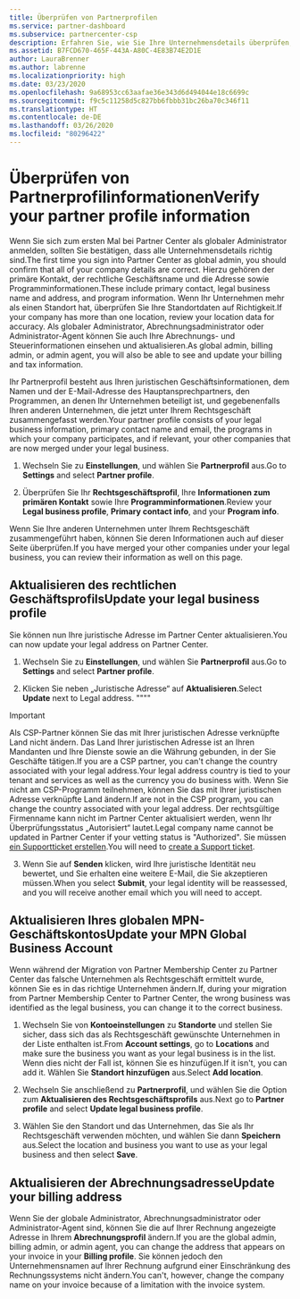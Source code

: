 ```yaml
---
title: Überprüfen von Partnerprofilen
ms.service: partner-dashboard
ms.subservice: partnercenter-csp
description: Erfahren Sie, wie Sie Ihre Unternehmensdetails überprüfen, z. B. den primären Kontakt-, die Adresse und Programminformationen. Sie können auch ihre rechtlichen Adressen und Abrechnungsadressen aktualisieren.
ms.assetid: B7FCD670-465F-443A-A80C-4E83B74E2D1E
author: LauraBrenner
ms.author: labrenne
ms.localizationpriority: high
ms.date: 03/23/2020
ms.openlocfilehash: 9a68953cc63aafae36e343d6d494044e18c6699c
ms.sourcegitcommit: f9c5c11258d5c827bb6fbbb31bc26ba70c346f11
ms.translationtype: HT
ms.contentlocale: de-DE
ms.lasthandoff: 03/26/2020
ms.locfileid: "80296422"
---
```

# <a name="verify-your-partner-profile-information"></a><span data-ttu-id="38fa0-104">Überprüfen von Partnerprofilinformationen</span><span class="sxs-lookup"><span data-stu-id="38fa0-104">Verify your partner profile information</span></span>

<span data-ttu-id="38fa0-105">Wenn Sie sich zum ersten Mal bei Partner Center als globaler Administrator anmelden, sollten Sie bestätigen, dass alle Unternehmensdetails richtig sind.</span><span class="sxs-lookup"><span data-stu-id="38fa0-105">The first time you sign into Partner Center as global admin, you should confirm that all of your company details are correct.</span></span> <span data-ttu-id="38fa0-106">Hierzu gehören der primäre Kontakt, der rechtliche Geschäftsname und die Adresse sowie Programminformationen.</span><span class="sxs-lookup"><span data-stu-id="38fa0-106">These include primary contact, legal business name and address, and program information.</span></span> <span data-ttu-id="38fa0-107">Wenn Ihr Unternehmen mehr als einen Standort hat, überprüfen Sie Ihre Standortdaten auf Richtigkeit.</span><span class="sxs-lookup"><span data-stu-id="38fa0-107">If your company has more than one location, review your location data for accuracy.</span></span> <span data-ttu-id="38fa0-108">Als globaler Administrator, Abrechnungsadministrator oder Administrator-Agent können Sie auch Ihre Abrechnungs- und Steuerinformationen einsehen und aktualisieren.</span><span class="sxs-lookup"><span data-stu-id="38fa0-108">As global admin, billing admin, or admin agent, you will also be able to see and update your billing and tax information.</span></span>

<span data-ttu-id="38fa0-109">Ihr Partnerprofil besteht aus Ihren juristischen Geschäftsinformationen, dem Namen und der E-Mail-Adresse des Hauptansprechpartners, den Programmen, an denen Ihr Unternehmen beteiligt ist, und gegebenenfalls Ihren anderen Unternehmen, die jetzt unter Ihrem Rechtsgeschäft zusammengefasst werden.</span><span class="sxs-lookup"><span data-stu-id="38fa0-109">Your partner profile consists of your legal business information, primary contact name and email, the programs in which your company participates, and if relevant, your other companies that are now merged under your legal business.</span></span>

1. <span data-ttu-id="38fa0-110">Wechseln Sie zu **Einstellungen**, und wählen Sie **Partnerprofil** aus.</span><span class="sxs-lookup"><span data-stu-id="38fa0-110">Go to **Settings** and select **Partner profile**.</span></span>

2. <span data-ttu-id="38fa0-111">Überprüfen Sie Ihr **Rechtsgeschäftsprofil**, Ihre **Informationen zum primären Kontakt** sowie Ihre **Programminformationen**.</span><span class="sxs-lookup"><span data-stu-id="38fa0-111">Review your **Legal business profile**, **Primary contact info**, and your **Program info**.</span></span>

<span data-ttu-id="38fa0-112">Wenn Sie Ihre anderen Unternehmen unter Ihrem Rechtsgeschäft zusammengeführt haben, können Sie deren Informationen auch auf dieser Seite überprüfen.</span><span class="sxs-lookup"><span data-stu-id="38fa0-112">If you have merged your other companies under your legal business, you can review their information as well on this page.</span></span>

## <a name="update-your-legal-business-profile"></a><span data-ttu-id="38fa0-113">Aktualisieren des rechtlichen Geschäftsprofils</span><span class="sxs-lookup"><span data-stu-id="38fa0-113">Update your legal business profile</span></span>

<span data-ttu-id="38fa0-114">Sie können nun Ihre juristische Adresse im Partner Center aktualisieren.</span><span class="sxs-lookup"><span data-stu-id="38fa0-114">You can now update your legal address on Partner Center.</span></span>

1. <span data-ttu-id="38fa0-115">Wechseln Sie zu **Einstellungen**, und wählen Sie **Partnerprofil** aus.</span><span class="sxs-lookup"><span data-stu-id="38fa0-115">Go to **Settings** and select **Partner profile**.</span></span> 

2. <span data-ttu-id="38fa0-116">Klicken Sie neben „Juristische Adresse“ auf **Aktualisieren**.</span><span class="sxs-lookup"><span data-stu-id="38fa0-116">Select **Update** next to Legal address.</span></span> <span data-ttu-id="38fa0-117">""</span><span class="sxs-lookup"><span data-stu-id="38fa0-117">""</span></span>

>[!Important]
><span data-ttu-id="38fa0-118">Als CSP-Partner können Sie das mit Ihrer juristischen Adresse verknüpfte Land nicht ändern. Das Land Ihrer juristischen Adresse ist an Ihren Mandanten und Ihre Dienste sowie an die Währung gebunden, in der Sie Geschäfte tätigen.</span><span class="sxs-lookup"><span data-stu-id="38fa0-118">If you are a CSP partner, you can't change the country associated with your legal address.Your legal address country is tied to your tenant and services as well as the currency you do business with.</span></span> <span data-ttu-id="38fa0-119">Wenn Sie nicht am CSP-Programm teilnehmen, können Sie das mit Ihrer juristischen Adresse verknüpfte Land ändern.</span><span class="sxs-lookup"><span data-stu-id="38fa0-119">If are not in the CSP program, you can change the country associated with your legal address.</span></span> <span data-ttu-id="38fa0-120">Der rechtsgültige Firmenname kann nicht im Partner Center aktualisiert werden, wenn Ihr Überprüfungsstatus „Autorisiert“ lautet.</span><span class="sxs-lookup"><span data-stu-id="38fa0-120">Legal company name cannot be updated in Partner Center if your vetting status is "Authorized".</span></span> <span data-ttu-id="38fa0-121">Sie müssen [ein Supportticket erstellen](https://nam06.safelinks.protection.outlook.com/?url=https%3A%2F%2Fpartner.microsoft.com%2Fdashboard%2Fsupport%2Fcsp%2Fservicerequests%2Fcreate%3Fstage%3D2%26topicid%3D21655de7-7dbb-4927-33a2-f60f45feadf3&data=02%7C01%7CLaura.Brenner%40microsoft.com%7C2998df3c6bed41f5585a08d7cf7fbc39%7C72f988bf86f141af91ab2d7cd011db47%7C1%7C0%7C637206019881666017&sdata=9CBn9KSe3hi2nApRNVP6mLE9UX2JBOM1denAKXCutcI%3D&reserved=0).</span><span class="sxs-lookup"><span data-stu-id="38fa0-121">You will need to [create a Support ticket](https://nam06.safelinks.protection.outlook.com/?url=https%3A%2F%2Fpartner.microsoft.com%2Fdashboard%2Fsupport%2Fcsp%2Fservicerequests%2Fcreate%3Fstage%3D2%26topicid%3D21655de7-7dbb-4927-33a2-f60f45feadf3&data=02%7C01%7CLaura.Brenner%40microsoft.com%7C2998df3c6bed41f5585a08d7cf7fbc39%7C72f988bf86f141af91ab2d7cd011db47%7C1%7C0%7C637206019881666017&sdata=9CBn9KSe3hi2nApRNVP6mLE9UX2JBOM1denAKXCutcI%3D&reserved=0).</span></span>

3. <span data-ttu-id="38fa0-122">Wenn Sie auf **Senden** klicken, wird Ihre juristische Identität neu bewertet, und Sie erhalten eine weitere E-Mail, die Sie akzeptieren müssen.</span><span class="sxs-lookup"><span data-stu-id="38fa0-122">When you select **Submit**, your legal identity will be reassessed, and you will receive another email which you will need to accept.</span></span>

## <a name="update-your-mpn-global-business-account"></a><span data-ttu-id="38fa0-123">Aktualisieren Ihres globalen MPN-Geschäftskontos</span><span class="sxs-lookup"><span data-stu-id="38fa0-123">Update your MPN Global Business Account</span></span>

<span data-ttu-id="38fa0-124">Wenn während der Migration von Partner Membership Center zu Partner Center das falsche Unternehmen als Rechtsgeschäft ermittelt wurde, können Sie es in das richtige Unternehmen ändern.</span><span class="sxs-lookup"><span data-stu-id="38fa0-124">If, during your migration from Partner Membership Center to Partner Center, the wrong business was identified as the legal business, you can change it to the correct business.</span></span>

1. <span data-ttu-id="38fa0-125">Wechseln Sie von **Kontoeinstellungen** zu **Standorte** und stellen Sie sicher, dass sich das als Rechtsgeschäft gewünschte Unternehmen in der Liste enthalten ist.</span><span class="sxs-lookup"><span data-stu-id="38fa0-125">From **Account settings**, go to **Locations** and make sure the business you want as your legal business is in the list.</span></span> <span data-ttu-id="38fa0-126">Wenn dies nicht der Fall ist, können Sie es hinzufügen.</span><span class="sxs-lookup"><span data-stu-id="38fa0-126">If it isn't, you can add it.</span></span> <span data-ttu-id="38fa0-127">Wählen Sie **Standort hinzufügen** aus.</span><span class="sxs-lookup"><span data-stu-id="38fa0-127">Select **Add location**.</span></span>

2. <span data-ttu-id="38fa0-128">Wechseln Sie anschließend zu **Partnerprofil**, und wählen Sie die Option zum **Aktualisieren des Rechtsgeschäftsprofils** aus.</span><span class="sxs-lookup"><span data-stu-id="38fa0-128">Next go to **Partner profile** and select **Update legal business profile**.</span></span>

3. <span data-ttu-id="38fa0-129">Wählen Sie den Standort und das Unternehmen, das Sie als Ihr Rechtsgeschäft verwenden möchten, und wählen Sie dann **Speichern** aus.</span><span class="sxs-lookup"><span data-stu-id="38fa0-129">Select the location and business you want to use as your legal business and then select **Save**.</span></span>

## <a name="update-your-billing-address"></a><span data-ttu-id="38fa0-130">Aktualisieren der Abrechnungsadresse</span><span class="sxs-lookup"><span data-stu-id="38fa0-130">Update your billing address</span></span>

<span data-ttu-id="38fa0-131">Wenn Sie der globale Administrator, Abrechnungsadministrator oder Administrator-Agent sind, können Sie die auf Ihrer Rechnung angezeigte Adresse in Ihrem **Abrechnungsprofil** ändern.</span><span class="sxs-lookup"><span data-stu-id="38fa0-131">If you are the global admin, billing admin, or admin agent, you can change the address that appears on your invoice in your **Billing profile**.</span></span> <span data-ttu-id="38fa0-132">Sie können jedoch den Unternehmensnamen auf Ihrer Rechnung aufgrund einer Einschränkung des Rechnungssystems nicht ändern.</span><span class="sxs-lookup"><span data-stu-id="38fa0-132">You can't, however, change the company name on your invoice because of a limitation with the invoice system.</span></span>

 


